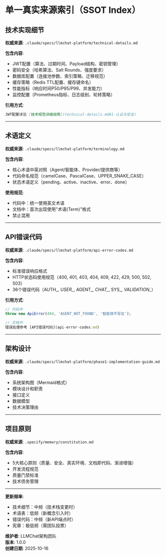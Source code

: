 ﻿# 单一真实来源索引（SSOT Index）

## 技术实现细节

**权威来源**: `.claude/specs/llmchat-platform/technical-details.md`

**包含内容**:
- JWT配置（算法、过期时间、Payload结构、密钥管理）
- 密码安全（哈希算法、Salt Rounds、强度要求）
- 数据库配置（连接池参数、索引策略、迁移规范）
- 缓存策略（Redis TTL配置、缓存键命名）
- 性能指标（响应时间P50/P95/P99、并发能力）
- 监控配置（Prometheus指标、日志级别、轮转策略）

**引用方式**:
```markdown
JWT配置详见 [技术规范详细说明](technical-details.md#1-认证与安全)
```

---

## 术语定义

**权威来源**: `.claude/specs/llmchat-platform/terminology.md`

**包含内容**:
- 核心术语中英对照（Agent/智能体、Provider/提供商等）
- 代码命名规范（camelCase、PascalCase、UPPER_SNAKE_CASE）
- 状态术语定义（pending、active、inactive、error、done）

**使用规范**:
- 代码中：统一使用英文术语
- 文档中：首次出现使用"术语(Term)"格式
- 禁止混用

---

## API错误代码

**权威来源**: `.claude/specs/llmchat-platform/api-error-codes.md`

**包含内容**:
- 标准错误响应格式
- HTTP状态码使用规范（400, 401, 403, 404, 409, 422, 429, 500, 502, 503）
- 36个错误代码（AUTH_*, USER_*, AGENT_*, CHAT_*, SYS_*, VALIDATION_*）

**引用方式**:
```typescript
// 代码中
throw new ApiError(404, 'AGENT_NOT_FOUND', '智能体不存在');

// 文档中
错误处理参考 [API错误代码](api-error-codes.md)
```

---

## 架构设计

**权威来源**: `.claude/specs/llmchat-platform/phase1-implementation-guide.md`

**包含内容**:
- 系统架构图（Mermaid格式）
- 模块设计和职责
- 接口定义
- 数据模型
- 技术决策理由

---

## 项目原则

**权威来源**: `.specify/memory/constitution.md`

**包含内容**:
- 5大核心原则（质量、安全、真实环境、文档即代码、渐进增强）
- 开发流程规范
- 质量门禁标准
- 技术债务管理

---

**更新频率**:
- 技术细节：中频（技术栈变更时）
- 术语表：低频（新概念引入时）
- 错误代码：中频（新API端点时）
- 宪章：极低频（需团队投票）

**维护者**: LLMChat架构团队  
**版本**: 1.0.0  
**创建日期**: 2025-10-16
